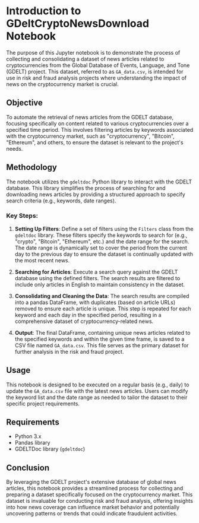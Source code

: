 # Introduction to GDeltCryptoNewsDownload Notebook

The purpose of this Jupyter notebook is to demonstrate the process of collecting and consolidating a dataset of news articles related to cryptocurrencies from the Global Database of Events, Language, and Tone (GDELT) project. This dataset, referred to as `GA_data.csv`, is intended for use in risk and fraud analysis projects where understanding the impact of news on the cryptocurrency market is crucial.

## Objective

To automate the retrieval of news articles from the GDELT database, focusing specifically on content related to various cryptocurrencies over a specified time period. This involves filtering articles by keywords associated with the cryptocurrency market, such as "cryptocurrency", "Bitcoin", "Ethereum", and others, to ensure the dataset is relevant to the project's needs.

## Methodology

The notebook utilizes the `gdeltdoc` Python library to interact with the GDELT database. This library simplifies the process of searching for and downloading news articles by providing a structured approach to specify search criteria (e.g., keywords, date ranges).

### Key Steps:

1. **Setting Up Filters**: Define a set of filters using the `Filters` class from the `gdeltdoc` library. These filters specify the keywords to search for (e.g., "crypto", "Bitcoin", "Ethereum", etc.) and the date range for the search. The date range is dynamically set to cover the period from the current day to the previous day to ensure the dataset is continually updated with the most recent news.

2. **Searching for Articles**: Execute a search query against the GDELT database using the defined filters. The search results are filtered to include only articles in English to maintain consistency in the dataset.

3. **Consolidating and Cleaning the Data**: The search results are compiled into a pandas DataFrame, with duplicates (based on article URLs) removed to ensure each article is unique. This step is repeated for each keyword and each day in the specified period, resulting in a comprehensive dataset of cryptocurrency-related news.

4. **Output**: The final DataFrame, containing unique news articles related to the specified keywords and within the given time frame, is saved to a CSV file named `GA_data.csv`. This file serves as the primary dataset for further analysis in the risk and fraud project.

## Usage

This notebook is designed to be executed on a regular basis (e.g., daily) to update the `GA_data.csv` file with the latest news articles. Users can modify the keyword list and the date range as needed to tailor the dataset to their specific project requirements.

## Requirements

- Python 3.x
- Pandas library
- GDELTDoc library (`gdeltdoc`)

## Conclusion

By leveraging the GDELT project's extensive database of global news articles, this notebook provides a streamlined process for collecting and preparing a dataset specifically focused on the cryptocurrency market. This dataset is invaluable for conducting risk and fraud analysis, offering insights into how news coverage can influence market behavior and potentially uncovering patterns or trends that could indicate fraudulent activities.
